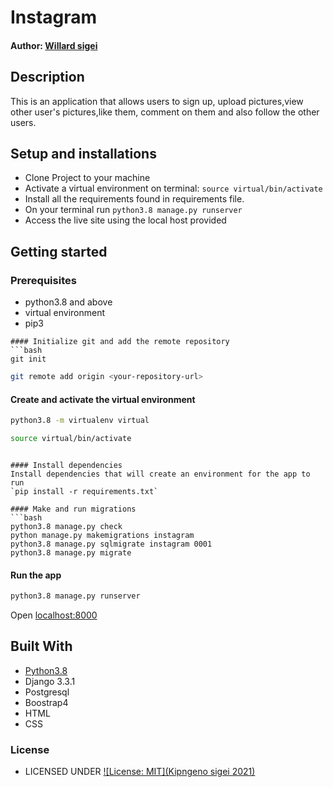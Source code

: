 # Instagram

#### Author: [Willard sigei](https://github.com/willardsigei)


## Description
This is an application that allows users to sign up, upload pictures,view other user's pictures,like them, comment on them and also follow the other users.


 
## Setup and installations

* Clone Project to your machine
* Activate a virtual environment on terminal: `source virtual/bin/activate`
* Install all the requirements found in requirements file.
* On your terminal run `python3.8 manage.py runserver`
* Access the live site using the local host provided



## Getting started

### Prerequisites
* python3.8 and above
* virtual environment
* pip3


```
#### Initialize git and add the remote repository
```bash
git init
```
```bash
git remote add origin <your-repository-url>
```

#### Create and activate the virtual environment
```bash
python3.8 -m virtualenv virtual
```

```bash
source virtual/bin/activate
```


```

#### Install dependencies
Install dependencies that will create an environment for the app to run
`pip install -r requirements.txt`

#### Make and run migrations
```bash
python3.8 manage.py check
python manage.py makemigrations instagram
python3.8 manage.py sqlmigrate instagram 0001
python3.8 manage.py migrate
```

#### Run the app
```bash
python3.8 manage.py runserver
```
Open [localhost:8000](http://127.0.0.1:8000/)

        
## Built With

* [Python3.8](https://docs.python.org/3/)
* Django 3.3.1
* Postgresql 
* Boostrap4
* HTML
* CSS


### License

* LICENSED UNDER  [![License: MIT](Kipngeno sigei 2021)](license/MIT)